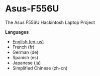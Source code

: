 # Asus-F556U
The Asus F556U Hackintosh Laptop Project

**Languages**
* [English (en-us)](/README-en.md)
* French (fr)
* German (de)
* Spanish (es)
* Japanese (ja)
* Simplified Chinese (zh-cn)

